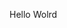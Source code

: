 Hello Wolrd






















































































































































































































































































































































































































































































































































































































































































































































































































































































































































































































